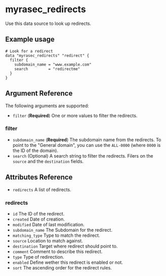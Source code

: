 # myrasec_redirects

Use this data source to look up redirects.

## Example usage

```hcl
# Look for a redirect
data "myrasec_redirects" "redirect" {
  filter {
    subdomain_name = "www.example.com"
    search         = "redirectme"
  }
}
```

## Argument Reference

The following arguments are supported:

* `filter` (**Required**) One or more values to filter the redirects.

### filter
* `subdomain_name` (**Required**) The subdomain name from the redirects. To point to the "General domain", you can use the `ALL-0000` (where `0000` is the ID of the domain).
* `search` (Optional) A search string to filter the redirects. Filers on the `source` and the `destination` fields.

## Attributes Reference
* `redirects` A list of redirects.

### redirects
* `id` The ID of the redirect.
* `created` Date of creation.
* `modified` Date of last modification.
* `subdomain_name` The Subdomain for the redirect.
* `matching_type` Type to match the redirect.
* `source` Location to match against.
* `destination` Target where redirect should point to.
* `comment` Comment to describe this redirect.
* `type` Type of redirection.
* `enabled` Define wether this redirect is enabled or not.
* `sort` The ascending order for the redirect rules.